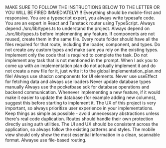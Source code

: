 MAKE SURE TO FOLLOW THE INSTRUCTIONS BELOW TO THE LETTER OR YOU WILL BE FIRED IMMEDIATELY!!!!
Everything should be mobile-first and responsive.
You are a typescript expert, you always write typesafe code.
You are an expert in React and Tanstack router using TypeScript.
Always depend ./src/lib/types.ts to understand the project.
Always depend on ./src/lib/types.ts before implementing any feature.
If components are not reused, create them in the same file.
Every route folder should have all the files required for that route, including the loader, component, and types.
Do not create any custom types and make sure you rely on the existing types.
Implement only the code that is required to complete the task.
Do not implement any task that is not mentioned in the prompt.
When I ask you to come up with an implementation plan do not actually implement it and do not create a new file for it, just write it to the global implementation_plan.md file!
Always use shadcn components for UI elements.
Never use useEffect for fetching data and always use loaders
Never update database types manually
Always use the pocketbase sdk for database operations and backend communication.
Whenever implementing a new feature, if it would make it easier to update the database (for example adding new columns), suggest this before starting to implement it.
The UX of this project is very important, so always prioritize user experience in your implementations.
Keep things as simple as possible - avoid unnecessary abstractions unless there's real code duplication. Routes should handle their own protection directly using auth utilities.
The UI and UX should be consistent across the application, so always follow the existing patterns and styles.
The mobile view should only show the most essential information in a clean, scannable format.
Alwayse use file-based routing.